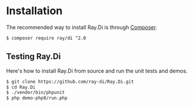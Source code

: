 # Installation

The recommended way to install Ray.Di is through [Composer](https://github.com/composer/composer).

```bash
$ composer require ray/di ^2.0
```

## Testing Ray.Di

Here's how to install Ray.Di from source and run the unit tests and demos.

```bash
$ git clone https://github.com/ray-di/Ray.Di.git
$ cd Ray.Di
$ ./vendor/bin/phpunit
$ php demo-php8/run.php
```
